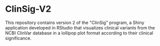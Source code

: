 # ClinSig-V2
This repository contains version 2 of the "ClinSig" program, a Shiny application developed in RStudio that visualizes clinical variants from the NCBI ClinVar database in a lollipop plot format according to their clinical significance.
